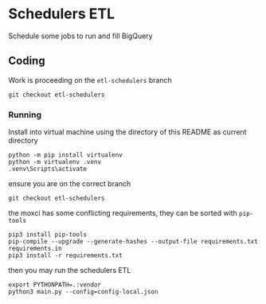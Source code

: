 # Schedulers ETL

Schedule some jobs to run and fill BigQuery


## Coding

Work is proceeding on the `etl-schedulers` branch

    git checkout etl-schedulers



### Running

Install into virtual machine using the directory of this README as current directory

    python -m pip install virtualenv
    python -m virtualenv .venv             
    .venv\Scripts\activate
    
ensure you are on the correct branch

    git checkout etl-schedulers

the moxci has some conflicting requirements, they can be sorted with `pip-tools`    
    
    pip3 install pip-tools
    pip-compile --upgrade --generate-hashes --output-file requirements.txt requirements.in
    pip3 install -r requirements.txt

then you may run the schedulers ETL

    export PYTHONPATH=.:vendor
    python3 main.py --config=config-local.json

